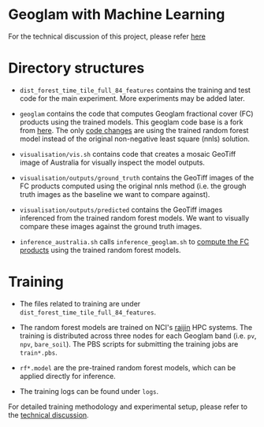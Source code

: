 # Geoglam with Machine Learning

For the technical discussion of this project, please refer [here](technical.md)

# Directory structures

* `dist_forest_time_tile_full_84_features` contains the training and test code for the main experiment. More experiments may be added later.	

* `geoglam` contains the code that computes Geoglam fractional cover (FC) products using the trained models. This geoglam code base is a fork from [here](https://github.com/nci/geoglam). The only [code changes](geolam/fc_prod/main.py#L181) are using the trained random forest model instead of the original non-negative least square (nnls) solution.

* `visualisation/vis.sh` contains code that creates a mosaic GeoTiff image of Australia for visually inspect the model outputs.

* `visualisation/outputs/ground_truth` contains the GeoTiff images of the FC products computed using the original nnls method (i.e. the grough truth images as the baseline we want to compare against).

* `visualisation/outputs/predicted` contains the GeoTiff images inferenced from the trained random forest models. We want to visually compare these images against the ground truth images.

* `inference_australia.sh` calls `inference_geoglam.sh` to [compute the FC products](geolam/fc_prod/main.py#L181) using the trained random forest models.

# Training

* The files related to training are under `dist_forest_time_tile_full_84_features`. 

* The random forest models are trained on NCI's [raijin](http://nci.org.au/systems-services/peak-system/raijin) HPC systems. The training is distributed across three nodes for each Geoglam band (i.e. `pv`, `npv`, `bare_soil`). The PBS scripts for submitting the training jobs are `train*.pbs`. 

* `rf*.model` are the pre-trained random forest models, which can be applied directly for inference. 

* The training logs can be found under `logs`.

For detailed training methodology and experimental setup, please refer to the [technical discussion](technical.md).
